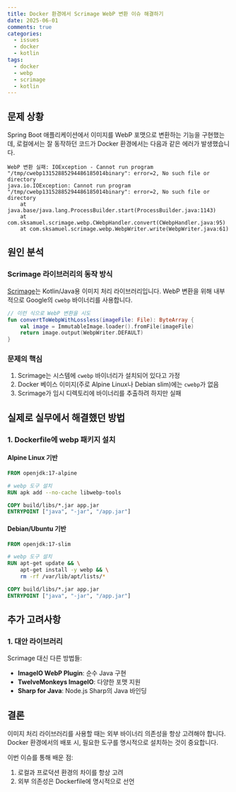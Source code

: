 ```yaml
---
title: Docker 환경에서 Scrimage WebP 변환 이슈 해결하기
date: 2025-06-01
comments: true
categories:
  - issues
  - docker
  - kotlin
tags:
  - docker
  - webp
  - scrimage
  - kotlin
---
```


## 문제 상황

Spring Boot 애플리케이션에서 이미지를 WebP 포맷으로 변환하는 기능을 구현했는데, 로컬에서는 잘 동작하던 코드가 Docker 환경에서는 다음과 같은 에러가 발생했습니다.

```
WebP 변환 실패: IOException - Cannot run program "/tmp/cwebp13152885294486185014binary": error=2, No such file or directory
java.io.IOException: Cannot run program "/tmp/cwebp13152885294486185014binary": error=2, No such file or directory
    at java.base/java.lang.ProcessBuilder.start(ProcessBuilder.java:1143)
    at com.sksamuel.scrimage.webp.CWebpHandler.convert(CWebpHandler.java:95)
    at com.sksamuel.scrimage.webp.WebpWriter.write(WebpWriter.java:61)
```

## 원인 분석

### Scrimage 라이브러리의 동작 방식
[Scrimage](https://github.com/sksamuel/scrimage)는 Kotlin/Java용 이미지 처리 라이브러리입니다. WebP 변환을 위해 내부적으로 Google의 `cwebp` 바이너리를 사용합니다.

```kotlin
// 이런 식으로 WebP 변환을 시도
fun convertToWebpWithLossless(imageFile: File): ByteArray {
    val image = ImmutableImage.loader().fromFile(imageFile)
    return image.output(WebpWriter.DEFAULT)
}
```

### 문제의 핵심
1. Scrimage는 시스템에 `cwebp` 바이너리가 설치되어 있다고 가정
2. Docker 베이스 이미지(주로 Alpine Linux나 Debian slim)에는 `cwebp`가 없음
3. Scrimage가 임시 디렉토리에 바이너리를 추출하려 하지만 실패

## 실제로 실무에서 해결했던 방법

### 1. Dockerfile에 webp 패키지 설치

#### Alpine Linux 기반
```dockerfile
FROM openjdk:17-alpine

# webp 도구 설치
RUN apk add --no-cache libwebp-tools

COPY build/libs/*.jar app.jar
ENTRYPOINT ["java", "-jar", "/app.jar"]
```

#### Debian/Ubuntu 기반
```dockerfile
FROM openjdk:17-slim

# webp 도구 설치
RUN apt-get update && \
    apt-get install -y webp && \
    rm -rf /var/lib/apt/lists/*

COPY build/libs/*.jar app.jar
ENTRYPOINT ["java", "-jar", "/app.jar"]
```


## 추가 고려사항

### 1. 대안 라이브러리
Scrimage 대신 다른 방법들:
- **ImageIO WebP Plugin**: 순수 Java 구현
- **TwelveMonkeys ImageIO**: 다양한 포맷 지원
- **Sharp for Java**: Node.js Sharp의 Java 바인딩

## 결론

이미지 처리 라이브러리를 사용할 때는 외부 바이너리 의존성을 항상 고려해야 합니다. Docker 환경에서의 배포 시, 필요한 도구를 명시적으로 설치하는 것이 중요합니다.


이번 이슈를 통해 배운 점:
1. 로컬과 프로덕션 환경의 차이를 항상 고려
2. 외부 의존성은 Dockerfile에 명시적으로 선언
